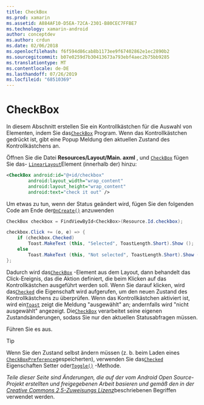 ```yaml
---
title: CheckBox
ms.prod: xamarin
ms.assetid: A884AF10-D5EA-72CA-2301-B80CEC7FFBE7
ms.technology: xamarin-android
author: conceptdev
ms.author: crdun
ms.date: 02/06/2018
ms.openlocfilehash: f6f594d86cab8b1173ee9f67402862e1ec2890b2
ms.sourcegitcommit: b07e0259d7b30413673a793ebf4aec2b75bb9285
ms.translationtype: MT
ms.contentlocale: de-DE
ms.lasthandoff: 07/26/2019
ms.locfileid: "68510369"
---
```

# <a name="checkbox"></a>CheckBox

In diesem Abschnitt erstellen Sie ein Kontrollkästchen für die Auswahl von Elementen, indem Sie das[`CheckBox`](xref:Android.Widget.CheckBox)
Program. Wenn das Kontrollkästchen gedrückt ist, gibt eine Popup Meldung den aktuellen Zustand des Kontrollkästchens an.

Öffnen Sie die Datei **Resources/Layout/Main. axml** , und [`CheckBox`](xref:Android.Widget.CheckBox) fügen Sie das- [`LinearLayout`](xref:Android.Widget.LinearLayout)Element (innerhalb der) hinzu:

```xml
<CheckBox android:id="@+id/checkbox"
        android:layout_width="wrap_content"
        android:layout_height="wrap_content"
        android:text="check it out" />
```

Um etwas zu tun, wenn der Status geändert wird, fügen Sie den folgenden Code am Ende der[`OnCreate()`](xref:Android.App.Activity.OnCreate*)
anzuwenden

```csharp
CheckBox checkbox = FindViewById<CheckBox>(Resource.Id.checkbox);

checkbox.Click += (o, e) => {
    if (checkbox.Checked)
        Toast.MakeText (this, "Selected", ToastLength.Short).Show ();
    else
        Toast.MakeText (this, "Not selected", ToastLength.Short).Show ();
};
```

Dadurch wird das[`CheckBox`](xref:Android.Widget.CheckBox)
-Element aus dem Layout, dann behandelt das Click-Ereignis, das die Aktion definiert, die beim Klicken auf das Kontrollkästchen ausgeführt werden soll. Wenn Sie darauf klicken, wird das[`Checked`](xref:Android.Widget.CompoundButton.Checked)
die Eigenschaft wird aufgerufen, um den neuen Zustand des Kontrollkästchens zu überprüfen. Wenn das Kontrollkästchen aktiviert ist, wird ein[`Toast`](xref:Android.Widget.Toast)
zeigt die Meldung "ausgewählt" an; andernfalls wird "nicht ausgewählt" angezeigt. Die[`CheckBox`](xref:Android.Widget.CheckBox)
verarbeitet seine eigenen Zustandsänderungen, sodass Sie nur den aktuellen Statusabfragen müssen.

Führen Sie es aus.

> [!TIP]
> Wenn Sie den Zustand selbst ändern müssen (z. b. beim Laden eines [`CheckBoxPreference`](xref:Android.Preferences.CheckBoxPreference)gespeicherten), verwenden Sie das[`Checked`](xref:Android.Widget.CompoundButton.Checked)
> Eigenschaften Setter oder[`Toggle()`](xref:Android.Widget.CompoundButton.Toggle)
> -Methode.

*Teile dieser Seite sind Änderungen, die auf der vom Android Open Source-Projekt erstellten und freigegebenen Arbeit basieren und gemäß den in der*
[*Creative Commons 2,5-Zuweisungs Lizenz*](http://creativecommons.org/licenses/by/2.5/)beschriebenen Begriffen verwendet werden.
